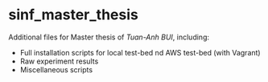 # sinf_master_thesis

Additional files for Master thesis of *Tuan-Anh BUI*, including:
- Full installation scripts for local test-bed nd AWS test-bed (with Vagrant)
- Raw experiment results
- Miscellaneous scripts